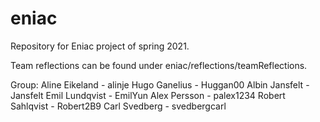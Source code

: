 # eniac

Repository for Eniac project of spring 2021.

Team reflections can be found under eniac/reflections/teamReflections.

Group:
Aline Eikeland - alinje
Hugo Ganelius - Huggan00
Albin Jansfelt - Jansfelt
Emil Lundqvist - EmilYun
Alex Persson - palex1234
Robert Sahlqvist - Robert2B9
Carl Svedberg - svedbergcarl
